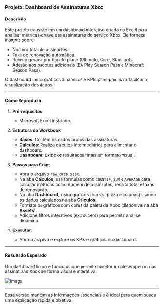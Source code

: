 ### **Projeto: Dashboard de Assinaturas Xbox**

#### **Descrição**
Este projeto consiste em um dashboard interativo criado no Excel para analisar métricas-chave das assinaturas do serviço Xbox. Ele fornece insights sobre:  
- Número total de assinantes.  
- Taxa de renovação automática.  
- Receita gerada por tipo de plano (Ultimate, Core, Standard).  
- Adesão aos pacotes adicionais (EA Play Season Pass e Minecraft Season Pass).  

O dashboard inclui gráficos dinâmicos e KPIs principais para facilitar a visualização dos dados.

---

#### **Como Reproduzir**

1. **Pré-requisitos**:
   - Microsoft Excel instalado.

2. **Estrutura do Workbook**:
   - **Bases**: Contém os dados brutos das assinaturas.
   - **Cálculos**: Realiza cálculos intermediários para alimentar o dashboard.
   - **Dashboard**: Exibe os resultados finais em formato visual.

3. **Passos para Criar**:
   - Abra o arquivo `raw_data.xlsx`.
   - Na aba **Cálculos**, use fórmulas como `COUNTIF`, `SUM` e `AVERAGE` para calcular métricas como número de assinantes, receita total e taxas de renovação.
   - Na aba **Dashboard**, insira gráficos (barras, pizza e colunas) usando os dados calculados na aba **Cálculos**.
   - Formate os gráficos com cores da paleta da Xbox (disponível na aba **Assets**).
   - Adicione filtros interativos (ex.: slicers) para permitir análise dinâmica.

4. **Executar**:
   - Abra o arquivo e explore os KPIs e gráficos no dashboard.

---

#### **Resultado Esperado**
Um dashboard limpo e funcional que permite monitorar o desempenho das assinaturas Xbox de forma visual e interativa.

![image](https://github.com/user-attachments/assets/25407f7e-fe76-4c2b-86eb-5cbd8635d292)


--- 

Essa versão mantém as informações essenciais e é ideal para quem busca uma explicação rápida e objetiva.
